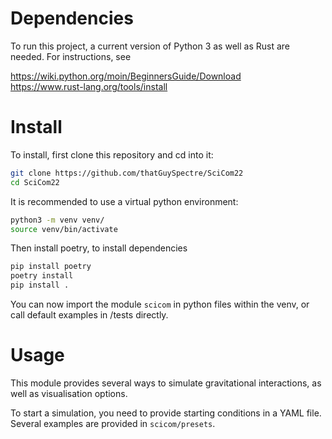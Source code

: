 # Dependencies

To run this project, a current version of Python 3 as well as Rust are needed. For instructions, see 

https://wiki.python.org/moin/BeginnersGuide/Download  
https://www.rust-lang.org/tools/install

# Install

To install, first clone this repository and cd into it:

```bash
git clone https://github.com/thatGuySpectre/SciCom22
cd SciCom22
```

It is recommended to use a virtual python environment:

```bash
python3 -m venv venv/
source venv/bin/activate
```

Then install poetry, to install dependencies

```bash
pip install poetry
poetry install
pip install .
```

You can now import the module `scicom` in python files within the venv, or call default examples in /tests directly.

# Usage


This module provides several ways to simulate gravitational interactions, as well as visualisation options. 

To start a simulation, you need to provide starting conditions in a YAML file. Several examples are provided in `scicom/presets`.

